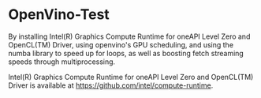 # OpenVino-Test
By installing Intel(R) Graphics Compute Runtime for oneAPI Level Zero and OpenCL(TM) Driver, using openvino's GPU scheduling, and using the numba library to speed up for loops, as well as boosting fetch streaming speeds through multiprocessing.

Intel(R) Graphics Compute Runtime for oneAPI Level Zero and OpenCL(TM) Driver is available at https://github.com/intel/compute-runtime.
